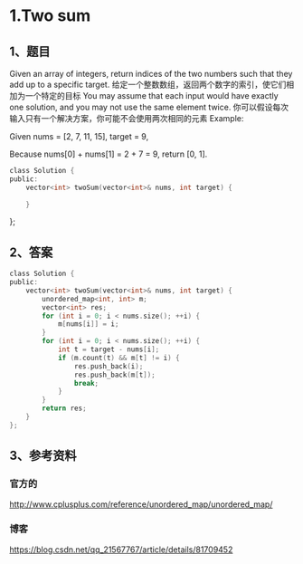 # 1.Two sum
## 1、题目
Given an array of integers, return indices of the two numbers such that they add up to a specific target.
给定一个整数数组，返回两个数字的索引，使它们相加为一个特定的目标
You may assume that each input would have exactly one solution, and you may not use the same element twice.
你可以假设每次输入只有一个解决方案，你可能不会使用两次相同的元素
Example:

Given nums = [2, 7, 11, 15], target = 9,

Because nums[0] + nums[1] = 2 + 7 = 9,
return [0, 1].


```c
class Solution {
public:
    vector<int> twoSum(vector<int>& nums, int target) {
        
    }
```
};

## 2、答案
```c
class Solution {
public:
    vector<int> twoSum(vector<int>& nums, int target) {
        unordered_map<int, int> m;
        vector<int> res;
        for (int i = 0; i < nums.size(); ++i) {
            m[nums[i]] = i;
        }
        for (int i = 0; i < nums.size(); ++i) {
            int t = target - nums[i];
            if (m.count(t) && m[t] != i) {
                res.push_back(i);
                res.push_back(m[t]);
                break;
            }
        }
        return res;
    }
};
```

## 3、参考资料
### 官方的
http://www.cplusplus.com/reference/unordered_map/unordered_map/
### 博客
https://blog.csdn.net/qq_21567767/article/details/81709452
